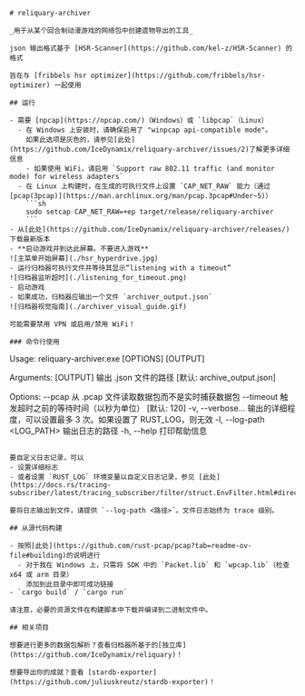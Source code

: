 ```
# reliquary-archiver

_用于从某个回合制动漫游戏的网络包中创建遗物导出的工具_

json 输出格式基于 [HSR-Scanner](https://github.com/kel-z/HSR-Scanner) 的格式

旨在与 [fribbels hsr optimizer](https://github.com/fribbels/hsr-optimizer) 一起使用

## 运行

- 需要 [npcap](https://npcap.com/)（Windows）或 `libpcap`（Linux）
  - 在 Windows 上安装时，请确保启用了 "winpcap api-compatible mode"。
    如果此选项是灰色的，请参见[此处](https://github.com/IceDynamix/reliquary-archiver/issues/2)了解更多详细信息
    - 如果使用 WiFi，请启用 `Support raw 802.11 traffic (and monitor mode) for wireless adapters`
  - 在 Linux 上构建时，在生成的可执行文件上设置 `CAP_NET_RAW` 能力（通过 [pcap(3pcap)](https://man.archlinux.org/man/pcap.3pcap#Under~5)）
    ```sh
    sudo setcap CAP_NET_RAW=+ep target/release/reliquary-archiver
    ```
- 从[此处](https://github.com/IceDynamix/reliquary-archiver/releases/)下载最新版本
- **启动游戏并到达此屏幕。不要进入游戏**
![主菜单开始屏幕](./hsr_hyperdrive.jpg)
- 运行归档器可执行文件并等待其显示“listening with a timeout”
![归档器监听超时](./listening_for_timeout.png)
- 启动游戏
- 如果成功，归档器应输出一个文件 `archiver_output.json`
![归档器视觉指南](./archiver_visual_guide.gif)

可能需要禁用 VPN 或启用/禁用 WiFi！

### 命令行使用

```
Usage: reliquary-archiver.exe [OPTIONS] [OUTPUT]

Arguments:
  [OUTPUT]  输出 .json 文件的路径 [默认: archive_output.json]

Options:
      --pcap <PCAP>          从 .pcap 文件读取数据包而不是实时捕获数据包
      --timeout <TIMEOUT>    触发超时之前的等待时间（以秒为单位） [默认: 120]
  -v, --verbose...           输出的详细程度，可以设置最多 3 次。如果设置了 RUST_LOG，则无效
  -l, --log-path <LOG_PATH>  输出日志的路径
  -h, --help                 打印帮助信息
```

要自定义日志记录，可以
- 设置详细标志
- 或者设置 `RUST_LOG` 环境变量以自定义日志记录，参见 [此处](https://docs.rs/tracing-subscriber/latest/tracing_subscriber/filter/struct.EnvFilter.html#directives)

要将日志输出到文件，请提供 `--log-path <路径>`。文件日志始终为 trace 级别。

## 从源代码构建

- 按照[此处](https://github.com/rust-pcap/pcap?tab=readme-ov-file#building)的说明进行
  - 对于我在 Windows 上，只需将 SDK 中的 `Packet.lib` 和 `wpcap.lib`（检查 x64 或 arm 目录）
    添加到此目录中即可成功链接
- `cargo build` / `cargo run`

请注意，必要的资源文件在构建脚本中下载并编译到二进制文件中。

## 相关项目

想要进行更多的数据包解析？查看归档器所基于的[独立库](https://github.com/IceDynamix/reliquary)！

想要导出你的成就？查看 [stardb-exporter](https://github.com/juliuskreutz/stardb-exporter)！

```

